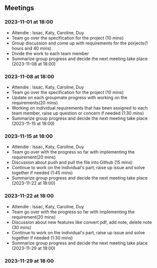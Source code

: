 
## Meetings
### 2023-11-01 at 18:00
- Attendie : Issac, Katy, Caroline, Duy
- Team go over the specification for the project (10 mins)
- Group discussion and come up with requirements for the porjects(1 hours and 40 mins)
- Divide the work to each team member 
- Summarize group progress and decide the next meeting take place (2023-11-08 at 18:00)

### 2023-11-08 at 18:00
- Attendie : Issac, Katy, Caroline, Duy
- Team go over the specification for the project (10 mins)
- Update on each groupmate progress with working on the requirements(20 mins)
- Working on individual requirements that has been assigned to each team member, raise up question or concern if needed (1:30 mins)
- Summarize group progress and decide the next meeting take place (2023-11-15 at 18:00)

### 2023-11-15 at 18:00
- Attendie : Issac, Katy, Caroline, Duy
- Team go over with the progress so far with implementing the requirement(20 mins)
- Discussion about push and pull the file into Github (15 mins)
- Continue to work on the individual's part, raise up issue and solve together if needed (1:45 mins)
- Summarize group progress and decide the next meeting take place (2023-11-22 at 18:00)
### 2023-11-22 at 18:00
- Attendie : Issac, Katy, Caroline, Duy
- Team go over with the progress so far with implementing the requirement(20 mins)
- Discussion about new features like convert pdf, add note, delete note (30 mins)
- Continue to work on the individual's part, raise up issue and solve together if needed (1:30 mins)
- Summarize group progress and decide the next meeting take place (2023-11-29 at 18:00)
### 2023-11-29 at 18:00


